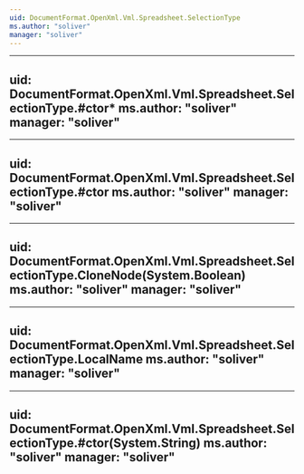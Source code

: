 ```yaml
---
uid: DocumentFormat.OpenXml.Vml.Spreadsheet.SelectionType
ms.author: "soliver"
manager: "soliver"
---
```


---
uid: DocumentFormat.OpenXml.Vml.Spreadsheet.SelectionType.#ctor*
ms.author: "soliver"
manager: "soliver"
---

---
uid: DocumentFormat.OpenXml.Vml.Spreadsheet.SelectionType.#ctor
ms.author: "soliver"
manager: "soliver"
---

---
uid: DocumentFormat.OpenXml.Vml.Spreadsheet.SelectionType.CloneNode(System.Boolean)
ms.author: "soliver"
manager: "soliver"
---

---
uid: DocumentFormat.OpenXml.Vml.Spreadsheet.SelectionType.LocalName
ms.author: "soliver"
manager: "soliver"
---

---
uid: DocumentFormat.OpenXml.Vml.Spreadsheet.SelectionType.#ctor(System.String)
ms.author: "soliver"
manager: "soliver"
---
